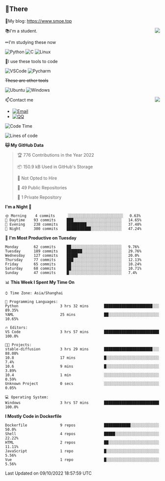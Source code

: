 
## 👏There

📰My blog: https://www.smoe.top

<img align="right" src="https://github-readme-stats.vercel.app/api/top-langs/?username=AkashiCoin"/>


📚I'm a student.

✏I'm studying these now

![Python](https://img.shields.io/badge/-Python-blue?style=flat-square&logo=Python&logoColor=fff)
![C](https://img.shields.io/badge/-C-585858?style=flat-square&logo=C&logoColor=fff)
![Linux](https://img.shields.io/badge/-Linux-black?style=flat-square&logo=Linux&logoColor=fff)

🔨I use these tools to code

![VSCode](https://img.shields.io/badge/-VSCode-blue?style=flat-square&logo=visualstudiocode&logoColor=fff)
![Pycharm](https://img.shields.io/badge/-Pycharm-green?style=flat-square&logo=pycharm&logoColor=fff)

 ~~These are other tools~~

![Ubuntu](https://img.shields.io/badge/-Ubuntu-orange?style=flat-square&logo=Ubuntu&logoColor=fff)
![Windows](https://img.shields.io/badge/-Windows-blue?style=flat-square&logo=Windows&logoColor=fff)

<img align="right" src="https://github-readme-stats.vercel.app/api?username=AkashiCoin" />


📫Contact me

* [![Email](https://img.shields.io/badge/Email-l1040186796@gmail.com-1?style=social&logoColor=fff)](mailto:l1040186796@gmail.com)
* [![QQ](https://img.shields.io/badge/QQ-1040186796-1?style=social&logoColor=fff)](tencent://AddContact/?fromId=45&fromSubId=1&subcmd=all&uin=1040186796&website=www.oicqzone.com)

<!--START_SECTION:waka-->
![Code Time](http://img.shields.io/badge/Code%20Time-266%20hrs%2049%20mins-blue)

![Lines of code](https://img.shields.io/badge/From%20Hello%20World%20I%27ve%20Written-5%20Thousand%20lines%20of%20code-blue)

**🐱 My GitHub Data** 

> 🏆 776 Contributions in the Year 2022
 > 
> 📦 150.9 kB Used in GitHub's Storage 
 > 
> 🚫 Not Opted to Hire
 > 
> 📜 49 Public Repositories 
 > 
> 🔑 1 Private Repository 
 > 
**I'm a Night 🦉** 

```text
🌞 Morning    4 commits      ░░░░░░░░░░░░░░░░░░░░░░░░░   0.63% 
🌆 Daytime    93 commits     ███░░░░░░░░░░░░░░░░░░░░░░   14.65% 
🌃 Evening    238 commits    █████████░░░░░░░░░░░░░░░░   37.48% 
🌙 Night      300 commits    ███████████░░░░░░░░░░░░░░   47.24%

```
📅 **I'm Most Productive on Tuesday** 

```text
Monday       62 commits     ██░░░░░░░░░░░░░░░░░░░░░░░   9.76% 
Tuesday      189 commits    ███████░░░░░░░░░░░░░░░░░░   29.76% 
Wednesday    127 commits    █████░░░░░░░░░░░░░░░░░░░░   20.0% 
Thursday     77 commits     ███░░░░░░░░░░░░░░░░░░░░░░   12.13% 
Friday       65 commits     ██░░░░░░░░░░░░░░░░░░░░░░░   10.24% 
Saturday     68 commits     ██░░░░░░░░░░░░░░░░░░░░░░░   10.71% 
Sunday       47 commits     █░░░░░░░░░░░░░░░░░░░░░░░░   7.4%

```


📊 **This Week I Spent My Time On** 

```text
⌚︎ Time Zone: Asia/Shanghai

💬 Programming Languages: 
Python                   3 hrs 32 mins       ██████████████████████░░░   89.35% 
YAML                     25 mins             ██░░░░░░░░░░░░░░░░░░░░░░░   10.65%

🔥 Editors: 
VS Code                  3 hrs 57 mins       █████████████████████████   100.0%

🐱‍💻 Projects: 
stable-diffusion         3 hrs 29 mins       ██████████████████████░░░   88.08% 
10.8                     17 mins             █░░░░░░░░░░░░░░░░░░░░░░░░   7.4% 
10.6                     9 mins              █░░░░░░░░░░░░░░░░░░░░░░░░   3.89% 
10.4                     1 min               ░░░░░░░░░░░░░░░░░░░░░░░░░   0.59% 
Unknown Project          0 secs              ░░░░░░░░░░░░░░░░░░░░░░░░░   0.05%

💻 Operating System: 
Windows                  3 hrs 57 mins       █████████████████████████   100.0%

```

**I Mostly Code in Dockerfile** 

```text
Dockerfile               9 repos             ████████████░░░░░░░░░░░░░   50.0% 
Shell                    4 repos             █████░░░░░░░░░░░░░░░░░░░░   22.22% 
HTML                     2 repos             ██░░░░░░░░░░░░░░░░░░░░░░░   11.11% 
JavaScript               1 repo              █░░░░░░░░░░░░░░░░░░░░░░░░   5.56% 
Vue                      1 repo              █░░░░░░░░░░░░░░░░░░░░░░░░   5.56%

```



 Last Updated on 09/10/2022 18:57:59 UTC
<!--END_SECTION:waka-->
